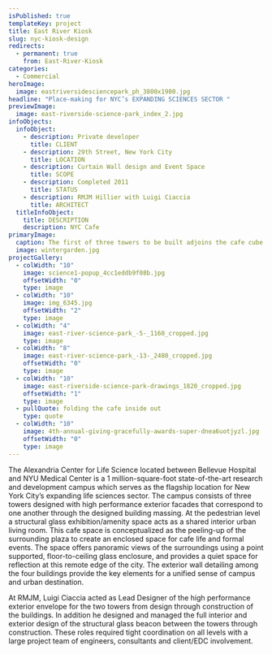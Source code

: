 ```yaml
---
isPublished: true
templateKey: project
title: East River Kiosk
slug: nyc-kiosk-design
redirects:
  - permanent: true
    from: East-River-Kiosk
categories:
  - Commercial
heroImage:
  image: eastriversidesciencepark_ph_3800x1900.jpg
headline: "Place-making for NYC’s EXPANDING SCIENCES SECTOR "
previewImage:
  image: east-riverside-science-park_index_2.jpg
infoObjects:
  infoObject:
    - description: Private developer
      title: CLIENT
    - description: 29th Street, New York City
      title: LOCATION
    - description: Curtain Wall design and Event Space
      title: SCOPE
    - description: Completed 2011
      title: STATUS
    - description: RMJM Hillier with Luigi Ciaccia
      title: ARCHITECT
  titleInfoObject:
    title: DESCRIPTION
    description: NYC Cafe
primaryImage:
  caption: The first of three towers to be built adjoins the cafe cube
  image: wintergarden.jpg
projectGallery:
  - colWidth: "10"
    image: science1-popup_4cc1eddb9f08b.jpg
    offsetWidth: "0"
    type: image
  - colWidth: "10"
    image: img_6345.jpg
    offsetWidth: "2"
    type: image
  - colWidth: "4"
    image: east-river-science-park_-5-_1160_cropped.jpg
    type: image
  - colWidth: "8"
    image: east-river-science-park_-13-_2480_cropped.jpg
    offsetWidth: "0"
    type: image
  - colWidth: "10"
    image: east-riverside-science-park-drawings_1820_cropped.jpg
    offsetWidth: "1"
    type: image
  - pullQuote: folding the cafe inside out
    type: quote
  - colWidth: "10"
    image: 4th-annual-giving-gracefully-awards-super-dnea6uotjyzl.jpg
    offsetWidth: "0"
    type: image
---
```


The Alexandria Center for Life Science located between Bellevue Hospital and NYU Medical Center is a 1 million-square-foot state-of-the-art research and development campus which serves as the flagship location for New York City’s expanding life sciences sector. The campus consists of three towers designed with high performance exterior facades that correspond to one another through the designed building massing. At the pedestrian level a structural glass exhibition/amenity space acts as a shared interior urban living room. This cafe space is conceptualized as the peeling-up of the surrounding plaza to create an enclosed space for cafe life and formal events. The space offers panoramic views of the surroundings using a point supported, floor-to-ceiling glass enclosure, and provides a quiet space for reflection at this remote edge of the city. The exterior wall detailing among the four buildings provide the key elements for a unified sense of campus and urban destination.

At RMJM, Luigi Ciaccia acted as Lead Designer of the high performance exterior envelope for the two towers from design through construction of the buildings. In addition he designed and managed the full interior and exterior design of the structural glass beacon between the towers through construction. These roles required tight coordination on all levels with a large project team of engineers, consultants and client/EDC involvement.
